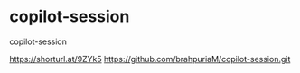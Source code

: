 # copilot-session
copilot-session

https://shorturl.at/9ZYk5
https://github.com/brahpuriaM/copilot-session.git